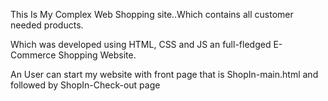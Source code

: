 This Is My Complex Web Shopping site..Which contains all customer needed products.

Which was developed using HTML, CSS and JS an full-fledged E-Commerce Shopping Website.

An User can start my website with front page that is ShopIn-main.html and followed by ShopIn-Check-out page
